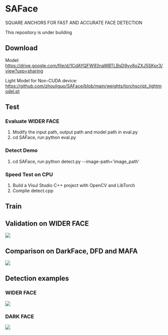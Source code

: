# SAFace
SQUARE ANCHORS FOR FAST AND ACCURATE FACE DETECTION

This repository is under building

## Download

Model: https://drive.google.com/file/d/1CdAYQFW93naWBTLBsD9vy8oZXJ5SKpr3/view?usp=sharing

Light Model for Non-CUDA device: https://github.com/zhouliguo/SAFace/blob/main/weights/torchscript_lightmodel.pt

## Test
### Evaluate WIDER FACE
1. Modify the input path, output path and model path in eval.py
2. cd SAFace, run python eval.py

### Detect Demo
1. cd SAFace, run python detect.py --image-path='image_path'

### Speed Test on CPU
1. Build a Visul Studio C++ project with OpenCV and LibTorch
2. Complie detect.cpp

## Train

## Validation on WIDER FACE

<img src="https://github.com/zhouliguo/SAFace/blob/main/results/wider.png">

## Comparison on DarkFace, DFD and MAFA
<img src="https://github.com/zhouliguo/SAFace/blob/main/results/ddm.png">

## Detection examples

### WIDER FACE
<img src="https://github.com/zhouliguo/SAFace/blob/main/results/wider_example.png">

### DARK FACE
<img src="https://github.com/zhouliguo/SAFace/blob/main/results/dark_example.png">
